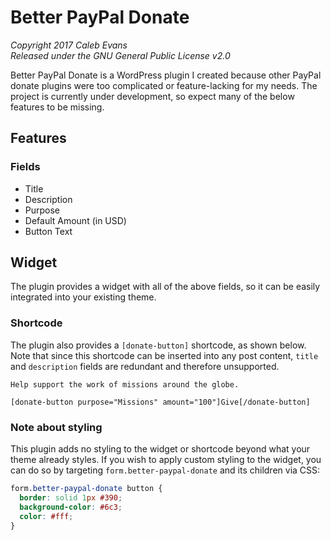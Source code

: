 # Better PayPal Donate

*Copyright 2017 Caleb Evans*  
*Released under the GNU General Public License v2.0*

Better PayPal Donate is a WordPress plugin I created because other PayPal donate
plugins were too complicated or feature-lacking for my needs. The project is
currently under development, so expect many of the below features to be missing.

## Features

### Fields

- Title
- Description
- Purpose
- Default Amount (in USD)
- Button Text

## Widget

The plugin provides a widget with all of the above fields, so it can be easily
integrated into your existing theme.

### Shortcode

The plugin also provides a `[donate-button]` shortcode, as shown below. Note
that since this shortcode can be inserted into any post content, `title` and
`description` fields are redundant and therefore unsupported.

```
Help support the work of missions around the globe.

[donate-button purpose="Missions" amount="100"]Give[/donate-button]
```

### Note about styling

This plugin adds no styling to the widget or shortcode beyond what your theme
already styles. If you wish to apply custom styling to the widget, you can do so by targeting `form.better-paypal-donate` and its children via CSS:

```css
form.better-paypal-donate button {
  border: solid 1px #390;
  background-color: #6c3;
  color: #fff;
}
```

